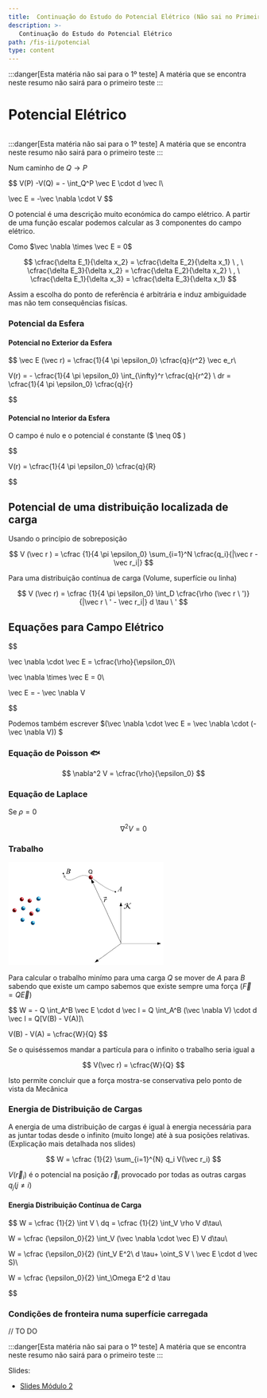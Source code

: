 ```yaml
---
title:  Continuação do Estudo do Potencial Elétrico (Não sai no Primeiro Teste)
description: >-
   Continuação do Estudo do Potencial Elétrico
path: /fis-ii/potencial
type: content
---
```


:::danger[Esta matéria não sai para o 1º teste]
A matéria que se encontra neste resumo não sairá para o primeiro teste
:::

# Potencial Elétrico

```toc

```

:::danger[Esta matéria não sai para o 1º teste]
A matéria que se encontra neste resumo não sairá para o primeiro teste
:::


Num caminho de $Q \rightarrow P$

$$
V(P) -V(Q) = - \int_Q^P \vec E \cdot d \vec l\\

\vec E = -\vec \nabla \cdot V
$$

O potencial é uma descrição muito económica do campo elétrico.
A partir de uma função escalar podemos calcular as 3 componentes do campo elétrico.

Como $\vec \nabla \times \vec E = 0$

$$
\cfrac{\delta E_1}{\delta x_2} =  \cfrac{\delta E_2}{\delta x_1} \ ,  \ \cfrac{\delta E_3}{\delta x_2} =  \cfrac{\delta E_2}{\delta x_2} \ , \  \cfrac{\delta E_1}{\delta x_3} =  \cfrac{\delta E_3}{\delta x_1}
$$

Assim a escolha do ponto de referência é arbitrária e induz ambiguidade mas não tem consequências fisícas.

### Potencial da Esfera

#### Potencial no Exterior da Esfera

$$
\vec E (\vec r) = \cfrac{1}{4 \pi \epsilon_0} \cfrac{q}{r^2} \vec e_r\\

V(r) = - \cfrac{1}{4 \pi \epsilon_0} \int_{\infty}^r \cfrac{q}{r^2} \  dr = \cfrac{1}{4 \pi \epsilon_0} \cfrac{q}{r}


$$

#### Potencial no Interior da Esfera

O campo é nulo e o potencial é constante ($ \neq 0$ )

$$

V(r) = \cfrac{1}{4 \pi \epsilon_0}  \cfrac{q}{R}


$$

## Potencial de uma distribuição localizada de carga

Usando o princípio de sobreposição

$$
V (\vec r ) = \cfrac {1}{4 \pi \epsilon_0} \sum_{i=1}^N \cfrac{q_i}{|\vec r - \vec r_i|}
$$

Para uma distribuição contínua de carga (Volume, superfície ou linha)

$$
V (\vec r) = \cfrac {1}{4 \pi \epsilon_0} \int_D \cfrac{\rho (\vec r \ ')}{|\vec r \ ' - \vec r_i|} d \tau \ '
$$

## Equações para Campo Elétrico

$$

\vec \nabla \cdot \vec E = \cfrac{\rho}{\epsilon_0}\\

\vec \nabla \times \vec E = 0\\

\vec E = - \vec \nabla V


$$

Podemos também escrever $(\vec \nabla \cdot \vec E = \vec \nabla \cdot (- \vec \nabla V)) $

### Equação de Poisson 🐟

$$
\nabla^2 V = \cfrac{\rho}{\epsilon_0}
$$

### Equação de Laplace

Se $\rho = 0$

$$
\nabla^2 V = 0
$$

### Trabalho

![Work](./imgs/0004-work.png#dark=1)

Para calcular o trabalho minímo para uma carga $Q$ se mover de $A$ para $B$ sabendo que existe um campo sabemos que existe sempre uma força ($\vec F = Q \vec E$)

$$
W = - Q \int_A^B \vec E \cdot d \vec l = Q \int_A^B (\vec \nabla V)  \cdot d \vec l = Q[V(B) - V(A)]\\

V(B) - V(A) = \cfrac{W}{Q}
$$

Se o quiséssemos mandar a partícula para o infinito o trabalho seria igual a

$$
V(\vec r) = \cfrac{W}{Q}
$$

Isto permite concluir que a força mostra-se conservativa pelo ponto de vista da Mecânica

### Energia de Distribuição de Cargas

A energia de uma distribuição de cargas é igual à energia
necessária para as juntar todas desde o infinito (muito longe)
até à sua posições relativas. (Explicação mais detalhada nos slides)

$$
W = \cfrac {1}{2} \sum_{i=1}^{N} q_i V(\vec r_i)
$$

$V(\vec r_i)$ é o potencial na posição $\vec r_i$ provocado por todas as outras cargas $q_j (j \neq i)$

#### Energia Distribuição Contínua de Carga

$$
W = \cfrac {1}{2} \int V \ dq = \cfrac {1}{2} \int_V \rho V d\tau\\


W = \cfrac {\epsilon_0}{2} \int_V (\vec \nabla \cdot \vec E) V d\tau\\


W = \cfrac {\epsilon_0}{2} (\int_V E^2\ d \tau+ \oint_S V \ \vec E \cdot d \vec S)\\


W = \cfrac {\epsilon_0}{2} \int_\Omega E^2 d \tau


$$

### Condições de fronteira numa superfície carregada

// TO DO

:::danger[Esta matéria não sai para o 1º teste]
A matéria que se encontra neste resumo não sairá para o primeiro teste
:::

Slides:

- [Slides Módulo 2](https://drive.google.com/file/d/1g24-Be9s2j9LaQyaibxGor4YToR5jFqi/view?usp=sharing)
